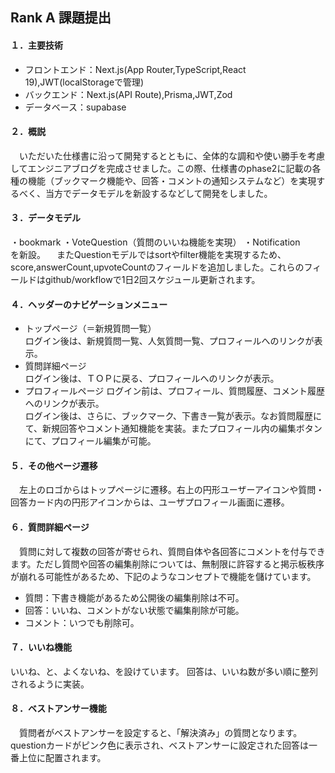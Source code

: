 ## Rank A 課題提出

#### １．主要技術    
- フロントエンド：Next.js(App Router,TypeScript,React 19),JWT(localStorageで管理)
- バックエンド：Next.js(API Route),Prisma,JWT,Zod
- データベース：supabase

#### ２．概説  
　いただいた仕様書に沿って開発するとともに、全体的な調和や使い勝手を考慮してエンジニアブログを完成させました。この際、仕様書のphase2に記載の各種の機能（ブックマーク機能や、回答・コメントの通知システムなど）を実現するべく、当方でデータモデルを新設するなどして開発をしました。

#### ３．データモデル
・bookmark
・VoteQuestion（質問のいいね機能を実現）
・Notification  
を新設。
　またQuestionモデルではsortやfilter機能を実現するため、score,answerCount,upvoteCountのフィールドを追加しました。これらのフィールドはgithub/workflowで1日2回スケジュール更新されます。

#### ４．ヘッダーのナビゲーションメニュー  
- トップページ（＝新規質問一覧）  
ログイン後は、新規質問一覧、人気質問一覧、プロフィールへのリンクが表示。
- 質問詳細ページ  
ログイン後は、ＴＯＰに戻る、プロフィールへのリンクが表示。
- プロフィールページ
ログイン前は、プロフィール、質問履歴、コメント履歴へのリンクが表示。  
ログイン後は、さらに、ブックマーク、下書き一覧が表示。なお質問履歴にて、新規回答やコメント通知機能を実装。またプロフィール内の編集ボタンにて、プロフィール編集が可能。

#### ５．その他ページ遷移
　左上のロゴからはトップページに遷移。右上の円形ユーザーアイコンや質問・回答カード内の円形アイコンからは、ユーザプロフィール画面に遷移。

#### ６．質問詳細ページ  
　質問に対して複数の回答が寄せられ、質問自体や各回答にコメントを付与できます。ただし質問や回答の編集削除については、無制限に許容すると掲示板秩序が崩れる可能性があるため、下記のようなコンセプトで機能を儲けています。
- 質問：下書き機能があるため公開後の編集削除は不可。
- 回答：いいね、コメントがない状態で編集削除が可能。
- コメント：いつでも削除可。

#### ７．いいね機能  
いいね、と、よくないね、を設けています。
回答は、いいね数が多い順に整列されるように実装。

#### ８．ベストアンサー機能  
　質問者がベストアンサーを設定すると、「解決済み」の質問となります。
questionカードがピンク色に表示され、ベストアンサーに設定された回答は一番上位に配置されます。
